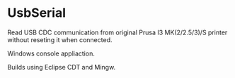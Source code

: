 # UsbSerial
Read USB CDC communication from original Prusa I3 MK(2/2.5/3)/S printer without reseting it when connected.

Windows console appliaction.

Builds using Eclipse CDT and Mingw.
